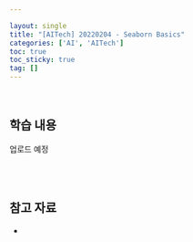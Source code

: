 ```yaml
---

layout: single
title: "[AITech] 20220204 - Seaborn Basics"
categories: ['AI', 'AITech']
toc: true
toc_sticky: true
tag: []
---
```




<br>

## 학습 내용

업로드 예정











<br>

<br>

## 참고 자료

* 

















<br>

